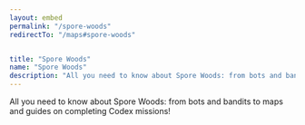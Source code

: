 ```yaml
---
layout: embed
permalink: "/spore-woods"
redirectTo: "/maps#spore-woods"


title: "Spore Woods"
name: "Spore Woods"
description: "All you need to know about Spore Woods: from bots and bandits to maps and guides on completing Codex missions!"
---
```

All you need to know about Spore Woods: from bots and bandits to maps and guides on completing Codex missions!
